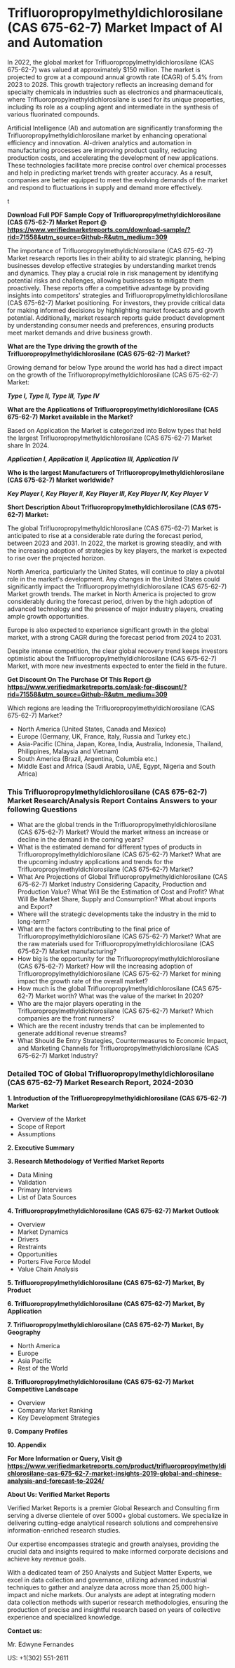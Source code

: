 <meta name="title" content="Global Trifluoropropylmethyldichlorosilane (CAS 675-62-7) Market Impact of AI and Automation"><meta name="description" content="In 2022, the global market for Trifluoropropylmethyldichlorosilane (CAS 675-62-7) was valued at approximately $150 million. The market is projected to grow at a compou"><meta name="title" content="Trifluoropropylmethyldichlorosilane (CAS 675-62-7) Market Size, Share, Scope, Trends, Growth, Opportunities, Analysis, Forecast"><h1>Trifluoropropylmethyldichlorosilane (CAS 675-62-7) Market Impact of AI and Automation</h1><p>In 2022, the global market for Trifluoropropylmethyldichlorosilane (CAS 675-62-7) was valued at approximately $150 million. The market is projected to grow at a compound annual growth rate (CAGR) of 5.4% from 2023 to 2028. This growth trajectory reflects an increasing demand for specialty chemicals in industries such as electronics and pharmaceuticals, where Trifluoropropylmethyldichlorosilane is used for its unique properties, including its role as a coupling agent and intermediate in the synthesis of various fluorinated compounds.</p><p>Artificial Intelligence (AI) and automation are significantly transforming the Trifluoropropylmethyldichlorosilane market by enhancing operational efficiency and innovation. AI-driven analytics and automation in manufacturing processes are improving product quality, reducing production costs, and accelerating the development of new applications. These technologies facilitate more precise control over chemical processes and help in predicting market trends with greater accuracy. As a result, companies are better equipped to meet the evolving demands of the market and respond to fluctuations in supply and demand more effectively.</p>t</p><p id="" class=""><strong>Download Full PDF Sample Copy of Trifluoropropylmethyldichlorosilane (CAS 675-62-7) Market Report @ <a href="https://www.verifiedmarketreports.com/download-sample/?rid=71558&utm_source=Github-R&utm_medium=309" target="_blank">https://www.verifiedmarketreports.com/download-sample/?rid=71558&utm_source=Github-R&utm_medium=309</a></strong></p><p>The importance of&nbsp;Trifluoropropylmethyldichlorosilane (CAS 675-62-7) Market research reports lies in their ability to aid strategic planning, helping businesses develop effective strategies by understanding market trends and dynamics. They play a crucial role in risk management by identifying potential risks and challenges, allowing businesses to mitigate them proactively. These reports offer a competitive advantage by providing insights into competitors' strategies and Trifluoropropylmethyldichlorosilane (CAS 675-62-7) Market positioning. For investors, they provide critical data for making informed decisions by highlighting market forecasts and growth potential. Additionally, market research reports guide product development by understanding consumer needs and preferences, ensuring products meet market demands and drive business growth.</p><p><strong>What are the&nbsp;Type driving the growth of the Trifluoropropylmethyldichlorosilane (CAS 675-62-7) Market?</strong></p><p id="" class="">Growing demand for below Type around the world has had a direct impact on the growth of the Trifluoropropylmethyldichlorosilane (CAS 675-62-7) Market:</p><em><strong>Type I, Type II, Type III, Type IV</strong></em></p><strong>What are the&nbsp;Applications&nbsp;of Trifluoropropylmethyldichlorosilane (CAS 675-62-7) Market available in the Market?</strong></p><p id="" class="">Based on Application the Market is categorized into Below types that held the largest Trifluoropropylmethyldichlorosilane (CAS 675-62-7) Market share In 2024.</p><em><strong>Application I, Application II, Application III, Application IV</strong></em></p><strong>Who is the largest Manufacturers of Trifluoropropylmethyldichlorosilane (CAS 675-62-7) Market worldwide?</strong></p><p><em><strong>Key Player I, Key Player II, Key Player III, Key Player IV, Key Player V</strong></em></p><p id="" class=""><strong>Short Description About Trifluoropropylmethyldichlorosilane (CAS 675-62-7) Market:</strong></p><p>The global Trifluoropropylmethyldichlorosilane (CAS 675-62-7) Market is anticipated to rise at a considerable rate during the forecast period, between 2023 and 2031. In 2022, the market is growing steadily, and with the increasing adoption of strategies by key players, the market is expected to rise over the projected horizon.</p><p>North America, particularly the United States, will continue to play a pivotal role in the market's development. Any changes in the United States could significantly impact the Trifluoropropylmethyldichlorosilane (CAS 675-62-7) Market growth trends. The market in North America is projected to grow considerably during the forecast period, driven by the high adoption of advanced technology and the presence of major industry players, creating ample growth opportunities.</p><p>Europe is also expected to experience significant growth in the global market, with a strong CAGR during the forecast period from 2024 to 2031.</p><p>Despite intense competition, the clear global recovery trend keeps investors optimistic about the Trifluoropropylmethyldichlorosilane (CAS 675-62-7) Market, with more new investments expected to enter the field in the future.</p><p id="" class=""><strong>Get Discount On The Purchase Of This Report @ <a href="https://www.verifiedmarketreports.com/ask-for-discount/?rid=71558&utm_source=Github-R&utm_medium=309" target="_blank">https://www.verifiedmarketreports.com/ask-for-discount/?rid=71558&utm_source=Github-R&utm_medium=309</a></strong></p>Which regions are leading the Trifluoropropylmethyldichlorosilane (CAS 675-62-7) Market?</p><ul><li>North America (United States, Canada and Mexico)</li><li>Europe (Germany, UK, France, Italy, Russia and Turkey etc.)</li><li>Asia-Pacific (China, Japan, Korea, India, Australia, Indonesia, Thailand, Philippines, Malaysia and Vietnam)</li><li>South America (Brazil, Argentina, Columbia etc.)</li><li>Middle East and Africa (Saudi Arabia, UAE, Egypt, Nigeria and South Africa)</li></ul><h3 id="" class="">This Trifluoropropylmethyldichlorosilane (CAS 675-62-7) Market Research/Analysis Report Contains Answers to your following Questions</h3><ul><li>What are the global trends in the Trifluoropropylmethyldichlorosilane (CAS 675-62-7) Market? Would the market witness an increase or decline in the demand in the coming years?</li><li>What is the estimated demand for different types of products in Trifluoropropylmethyldichlorosilane (CAS 675-62-7) Market? What are the upcoming industry applications and trends for the Trifluoropropylmethyldichlorosilane (CAS 675-62-7) Market?</li><li>What Are Projections of Global Trifluoropropylmethyldichlorosilane (CAS 675-62-7) Market Industry Considering Capacity, Production and Production Value? What Will Be the Estimation of Cost and Profit? What Will Be Market Share, Supply and Consumption? What about imports and Export?</li><li>Where will the strategic developments take the industry in the mid to long-term?</li><li>What are the factors contributing to the final price of Trifluoropropylmethyldichlorosilane (CAS 675-62-7) Market? What are the raw materials used for Trifluoropropylmethyldichlorosilane (CAS 675-62-7) Market manufacturing?</li><li>How big is the opportunity for the Trifluoropropylmethyldichlorosilane (CAS 675-62-7) Market? How will the increasing adoption of Trifluoropropylmethyldichlorosilane (CAS 675-62-7) Market for mining impact the growth rate of the overall market?</li><li>How much is the global Trifluoropropylmethyldichlorosilane (CAS 675-62-7) Market worth? What was the value of the market In 2020?</li><li>Who are the major players operating in the Trifluoropropylmethyldichlorosilane (CAS 675-62-7) Market? Which companies are the front runners?</li><li>Which are the recent industry trends that can be implemented to generate additional revenue streams?</li><li>What Should Be Entry Strategies, Countermeasures to Economic Impact, and Marketing Channels for Trifluoropropylmethyldichlorosilane (CAS 675-62-7) Market Industry?</li></ul><h3 id="" class="">Detailed TOC of Global Trifluoropropylmethyldichlorosilane (CAS 675-62-7) Market Research Report, 2024-2030</h3><p id="" class=""><strong>1. Introduction of the Trifluoropropylmethyldichlorosilane (CAS 675-62-7) Market</strong></p><ul><li>Overview of the Market</li><li>Scope of Report</li><li>Assumptions</li></ul><p id="" class=""><strong>2. Executive Summary</strong></p><p id="" class=""><strong>3. Research Methodology of Verified Market Reports</strong></p><ul><li>Data Mining</li><li>Validation</li><li>Primary Interviews</li><li>List of Data Sources</li></ul><p id="" class=""><strong>4. Trifluoropropylmethyldichlorosilane (CAS 675-62-7) Market Outlook</strong></p><ul><li>Overview</li><li>Market Dynamics</li><li>Drivers</li><li>Restraints</li><li>Opportunities</li><li>Porters Five Force Model</li><li>Value Chain Analysis</li></ul><p id="" class=""><strong>5. Trifluoropropylmethyldichlorosilane (CAS 675-62-7) Market, By Product</strong></p><p id="" class=""><strong>6. Trifluoropropylmethyldichlorosilane (CAS 675-62-7) Market, By Application</strong></p><p id="" class=""><strong>7. Trifluoropropylmethyldichlorosilane (CAS 675-62-7) Market, By Geography</strong></p><ul><li>North America</li><li>Europe</li><li>Asia Pacific</li><li>Rest of the World</li></ul><p id="" class=""><strong>8. Trifluoropropylmethyldichlorosilane (CAS 675-62-7) Market Competitive Landscape</strong></p><ul><li>Overview</li><li>Company Market Ranking</li><li>Key Development Strategies</li></ul><p id="" class=""><strong>9. Company Profiles</strong></p><p id="" class=""><strong>10. Appendix</strong></p><p id="" class=""><strong>For More Information or Query, Visit @ <a href="https://www.verifiedmarketreports.com/product/trifluoropropylmethyldichlorosilane-cas-675-62-7-market-insights-2019-global-and-chinese-analysis-and-forecast-to-2024/" target="_blank">https://www.verifiedmarketreports.com/product/trifluoropropylmethyldichlorosilane-cas-675-62-7-market-insights-2019-global-and-chinese-analysis-and-forecast-to-2024/</a></strong></p><p id="" class=""><strong>About Us: Verified Market Reports</strong></p><p id="" class="">Verified Market Reports is a premier Global Research and Consulting firm serving a diverse clientele of over 5000+ global customers. We specialize in delivering cutting-edge analytical research solutions and comprehensive information-enriched research studies.</p><p id="" class="">Our expertise encompasses strategic and growth analyses, providing the crucial data and insights required to make informed corporate decisions and achieve key revenue goals.</p><p id="" class="">With a dedicated team of 250 Analysts and Subject Matter Experts, we excel in data collection and governance, utilizing advanced industrial techniques to gather and analyze data across more than 25,000 high-impact and niche markets. Our analysts are adept at integrating modern data collection methods with superior research methodologies, ensuring the production of precise and insightful research based on years of collective experience and specialized knowledge.</p><p id="" class=""><strong>Contact us:</strong></p><p id="" class="">Mr. Edwyne Fernandes</p><p id="" class="">US: +1(302) 551-2611</p>